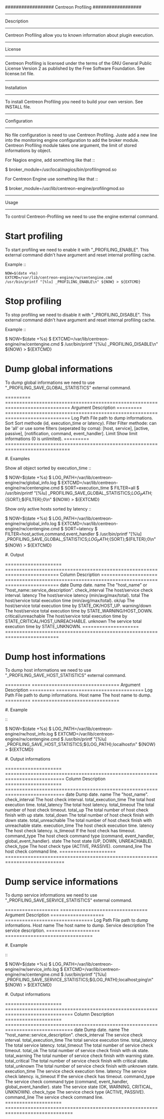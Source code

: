 ##################
Centreon Profiling
##################

***********
Description
***********

Centreon Profiling allow you to known information about plugin execution.

*******
License
*******

Centreon Profiling is licensed under the terms of the GNU General
Public License Version 2 as published by the Free Software Foundation.
See license.txt file.

************
Installation
************

To install Centreon Profiling you need to build your own version.
See INSTALL file.

*************
Configuration
*************

No file configuration is need to use Centreon Profiling. Juste add a
new line into the monitoring engine configuration to add the
broker module. Centreon Profiling module takes one argument, the
limit of stored informations by object.

For Nagios engine, add something like that ::

  $ broker_module=/usr/local/nagios/bin/profilingmod.so

For Centreon Engine use something like that ::

  $ broker_module=/usr/lib/centreon-engine/profilingmod.so

*****
Usage
*****

To control Centreon-Profiling we need to use the engine external
command.

Start profiling
===============

To start profiling we need to enable it with "_PROFILING_ENABLE". This
external command didn't have argument and reset internal profiling
cache.

Example ::

```
NOW=$(date +%s)
EXTCMD=/var/lib/centreon-engine/rw/centengine.cmd
/usr/bin/printf "[%lu] _PROFILING_ENABLE\n" ${NOW} > ${EXTCMD}
```

Stop profiling
==============

To stop profiling we need to disable it with "_PROFILING_DISABLE". This
external command didn't have argument and reset internal profiling
cache.

Example ::

  $ NOW=$(date +%s)
  $ EXTCMD=/var/lib/centreon-engine/rw/centengine.cmd
  $ /usr/bin/printf "[%lu] _PROFILING_DISABLE\n" ${NOW} > ${EXTCMD}

Dump global informations
========================

To dump global informations we need to use "_PROFILING_SAVE_GLOBAL_STATISTICS"
external command.

========= =============================================================================
Argument  Description
========= =============================================================================
Log Path  File path to dump informations.
Sort      Sort methode (id, execution_time or latency).
Filter    Filter methode: can be 'all' or use some filters (seperated by coma): 
          [host, service], [active, passive], [notification, command, event_handler].
Limit     Show limit informations (0 is unlimited).
========= =============================================================================

#. Examples

Show all object sorted by execution_time ::

  $ NOW=$(date +%s)
  $ LOG_PATH=/var/lib/centreon-engine/rw/global_info.log
  $ EXTCMD=/var/lib/centreon-engine/rw/centengine.cmd
  $ SORT=execution_time
  $ FILTER=all
  $ /usr/bin/printf "[%lu] _PROFILING_SAVE_GLOBAL_STATISTICS;${LOG_PATH};${SORT};${FILTER};0\n" ${NOW} > ${EXTCMD}

Show only active hosts sorted by latency ::

  $ NOW=$(date +%s)
  $ LOG_PATH=/var/lib/centreon-engine/rw/global_info.log
  $ EXTCMD=/var/lib/centreon-engine/rw/centengine.cmd
  $ SORT=latency
  $ FILTER=host,active,command,event_handler
  $ /usr/bin/printf "[%lu] _PROFILING_SAVE_GLOBAL_STATISTICS;${LOG_PATH};${SORT};${FILTER};0\n" ${NOW} > ${EXTCMD}

#. Output

==================== =========================================================================
Column               Description
==================== =========================================================================
date                 Dump date.
name                 The "host_name" or "host_name::service_description".
check_interval       The host/service check interval.
latency              The host/service latency (min/avg/max/total).
total                The host/service total execution time (min/avg/max/total).
ok/up                The host/service total execution time by STATE_OK/HOST_UP.
warning/down         The host/service total execution time by STATE_WARNING/HOST_DOWN.
critical/unreachable The host/service total execution time by STATE_CRITICAL/HOST_UNREACHABLE.
unknown              The service total execution time by STATE_UNKNOWN.
==================== =========================================================================

Dump host informations
======================

To dump host informations we need to use "_PROFILING_SAVE_HOST_STATISTICS"
external command.

========= ===============================
Argument  Description
========= ===============================
Log Path  File path to dump informations.
Host name The host name to dump.
========= ===============================

#. Example

::

  $ NOW=$(date +%s)
  $ LOG_PATH=/var/lib/centreon-engine/rw/host_info.log
  $ EXTCMD=/var/lib/centreon-engine/rw/centengine.cmd
  $ /usr/bin/printf "[%lu] _PROFILING_SAVE_HOST_STATISTICS;${LOG_PATH};localhost\n" ${NOW} > ${EXTCMD}

#. Output informations

==================== ===========================================================================
Column               Description
==================== ===========================================================================
date                 Dump date.
name                 The "host_name".
check_interval       The host check interval.
total_execution_time The total host execution time.
total_latency        The total host latency.
total_timeout        The total number of host check timeout.
total_up             The total number of host check finish with up state.
total_down           The total number of host check finish with down state.
total_unreachable    The total number of host check finish with unreachable state.
execution_time       The host check execution time.
latency              The host check latency.
is_timeout           If the host check has timeout.
command_type         The host check command type (command, event_handler, global_event_handler).
state                The host state (UP, DOWN, UNREACHABLE).
check_type           The host check type (ACTIVE, PASSIVE).
command_line         The host check command line.
==================== ===========================================================================

Dump service informations
=========================

To dump service informations we need to use "_PROFILING_SAVE_SERVICE_STATISTICS"
external command.

=================== ===============================
Argument            Description
=================== ===============================
Log Path            File path to dump informations.
Host name           The host name to dump.
Service description The service description.
=================== ===============================

#. Example

::

  $ NOW=$(date +%s)
  $ LOG_PATH=/var/lib/centreon-engine/rw/service_info.log
  $ EXTCMD=/var/lib/centreon-engine/rw/centengine.cmd
  $ /usr/bin/printf "[%lu] _PROFILING_SAVE_SERVICE_STATISTICS;${LOG_PATH};localhost;ping\n" ${NOW} > ${EXTCMD}

#. Output informations

==================== ==============================================================================
Column               Description
==================== ==============================================================================
date                 Dump date.
name                 The "host_name::service_description".
check_interval       The service check interval.
total_execution_time The total service execution time.
total_latency        The total service latency.
total_timeout        The total number of service check timeout.
total_ok             The total number of service check finish with ok state.
total_warning        The total number of service check finish with warning state.
total_critical       The total number of service check finish with critical state.
total_unknown        The total number of service check finish with unknown state.
execution_time       The service check execution time.
latency              The service check latency.
is_timeout           If the service check has timeout.
command_type         The service check command type (command, event_handler, global_event_handler).
state                The service state (OK, WARNING, CRITICAL, UNKNOWN).
check_type           The service check type (ACTIVE, PASSIVE).
command_line         The service check command line.
==================== ==============================================================================
